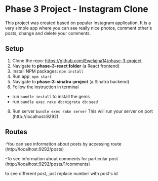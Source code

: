 # Phase 3 Project - Instagram Clone 
This project was created based on popular Instagram application. 
It is a very simple app where you can see really nice photos, comment other's posts, change and delete your comments. 
## Setup
1. Clone the repo: https://github.com/Ewelajna14/phase-3-project
2. Navigate to **phase-3-react folder** (a React frontend)
3. Install NPM packages: `npm install`
4. Run app: `npm start`
5. Navigate to **phase-3-sinatra-project** (a Sinatra backend)
7. Follow the instruction in terminal
- run `bundle install` to install the gems
- run `bundle exec rake db:migrate db:seed`
8. Run server `bundle exec rake server`
This will run your server on port (http://localhost:9292)
## Routes
-You can see information about posts by accessing route 
(http://localhost:9292/posts)

-To see information about comments for particular post
(http://localhost:9292/posts/1/comments)

to see different post, just replace number with post's id
